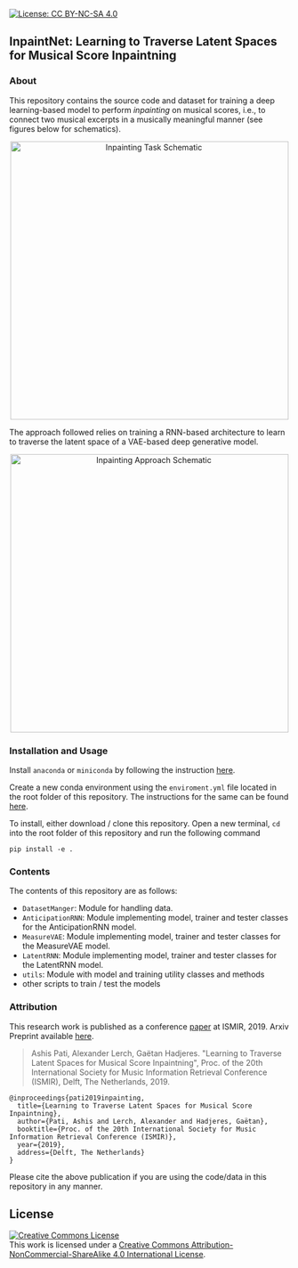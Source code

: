 [![License: CC BY-NC-SA 4.0](https://img.shields.io/badge/License-CC%20BY--NC--SA%204.0-ff69b4.svg)](http://creativecommons.org/licenses/by-nc-sa/4.0/)

## InpaintNet: Learning to Traverse Latent Spaces for Musical Score Inpaintning

### About

This repository contains the source code and dataset for training a deep learning-based model to perform *inpainting* on musical scores, i.e., to connect two musical excerpts in a musically meaningful manner (see figures below for schematics). 

<p align="center">
    <img src=figs/inpainting_block_diagram.png alt="Inpainting Task Schematic" width="500">
</p>

The approach followed relies on training a RNN-based architecture to learn to traverse the latent space of a VAE-based deep generative model.

<p align="center">
    <img src=figs/approach_schematic.png alt="Inpainting Approach Schematic" width="500">
</p>

### Installation and Usage
Install `anaconda` or `miniconda` by following the instruction [here](https://docs.conda.io/projects/conda/en/latest/user-guide/install/).

Create a new conda environment using the `enviroment.yml` file located in the root folder of this repository. The instructions for the same can be found [here](https://docs.conda.io/projects/conda/en/latest/user-guide/tasks/manage-environments.html#creating-an-environment-from-an-environment-yml-file).

To install, either download / clone this repository. Open a new terminal, `cd` into the root folder of this repository and run the following command

    pip install -e .

### Contents

The contents of this repository are as follows: 
* `DatasetManger`: Module for handling data.
* `AnticipationRNN`: Module implementing model, trainer and tester classes for the AnticipationRNN model. 
* `MeasureVAE`: Module implementing model, trainer and tester classes for the MeasureVAE model.
* `LatentRNN`: Module implementing model, trainer and tester classes for the LatentRNN model.
* `utils`: Module with model and training utility classes and methods
* other scripts to train / test the models


### Attribution

This research work is published as a conference [paper](http://archives.ismir.net/ismir2019/paper/000040.pdf) at ISMIR, 2019. Arxiv Preprint available [here](https://arxiv.org/abs/1907.01164).

> Ashis Pati, Alexander Lerch, Gaëtan Hadjeres. "Learning to Traverse Latent Spaces for Musical Score Inpaintning", Proc. of the 20th International Society for Music Information Retrieval Conference (ISMIR), Delft, The Netherlands, 2019.

```
@inproceedings{pati2019inpainting,
  title={Learning to Traverse Latent Spaces for Musical Score Inpaintning},
  author={Pati, Ashis and Lerch, Alexander and Hadjeres, Gaëtan},
  booktitle={Proc. of the 20th International Society for Music Information Retrieval Conference (ISMIR)},
  year={2019},
  address={Delft, The Netherlands}
}
```

Please cite the above publication if you are using the code/data in this repository in any manner. 


<a name="License"></a>License
--------------------
<a rel="license" href="http://creativecommons.org/licenses/by-nc-sa/4.0/"><img alt="Creative Commons License" style="border-width:0" src="https://i.creativecommons.org/l/by-nc-sa/4.0/88x31.png" /></a><br />This work is licensed under a <a rel="license" href="http://creativecommons.org/licenses/by-nc-sa/4.0/">Creative Commons Attribution-NonCommercial-ShareAlike 4.0 International License</a>.
